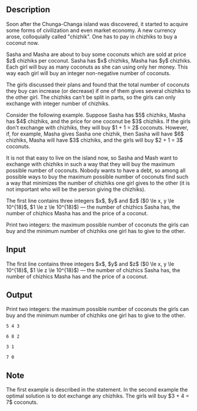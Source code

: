 ## Description

<div><p>Soon after the Chunga-Changa island was discovered, it started to acquire some forms of civilization and even market economy. A new currency arose, colloquially called "chizhik". One has to pay in chizhiks to buy a coconut now.</p><p>Sasha and Masha are about to buy some coconuts which are sold at price $z$ chizhiks per coconut. Sasha has $x$ chizhiks, Masha has $y$ chizhiks. Each girl will buy as many coconuts as she can using only her money. This way each girl will buy an integer non-negative number of coconuts.</p><p>The girls discussed their plans and found that the total number of coconuts they buy can increase (or decrease) if one of them gives several chizhiks to the other girl. The chizhiks can't be split in parts, so the girls can only exchange with integer number of chizhiks.</p><p>Consider the following example. Suppose Sasha has $5$ chizhiks, Masha has $4$ chizhiks, and the price for one coconut be $3$ chizhiks. If the girls don't exchange with chizhiks, they will buy $1 + 1 = 2$ coconuts. However, if, for example, Masha gives Sasha one chizhik, then Sasha will have $6$ chizhiks, Masha will have $3$ chizhiks, and the girls will buy $2 + 1 = 3$ coconuts. </p><p>It is not that easy to live on the island now, so Sasha and Mash want to exchange with chizhiks in such a way that they will buy the maximum possible number of coconuts. Nobody wants to have a debt, so among all possible ways to buy the maximum possible number of coconuts find such a way that minimizes the number of chizhiks one girl gives to the other (it is not important who will be the person giving the chizhiks).</p></div><div class="input-specification"><p>The first line contains three integers $x$, $y$ and $z$ ($0 \le x, y \le 10^{18}$, $1 \le z \le 10^{18}$)&nbsp;— the number of chizhics Sasha has, the number of chizhics Masha has and the price of a coconut. </p></div><div class="output-specification"><p>Print two integers: the maximum possible number of coconuts the girls can buy and the minimum number of chizhiks one girl has to give to the other.</p></div>

## Input

<p>The first line contains three integers $x$, $y$ and $z$ ($0 \le x, y \le 10^{18}$, $1 \le z \le 10^{18}$)&nbsp;— the number of chizhics Sasha has, the number of chizhics Masha has and the price of a coconut. </p>

## Output

<p>Print two integers: the maximum possible number of coconuts the girls can buy and the minimum number of chizhiks one girl has to give to the other.</p>





```input1
5 4 3
```




```input2
6 8 2
```




```output1
3 1
```




```output2
7 0
```



## Note

<p>The first example is described in the statement. In the second example the optimal solution is to dot exchange any chizhiks. The girls will buy $3 + 4 = 7$ coconuts.</p>
